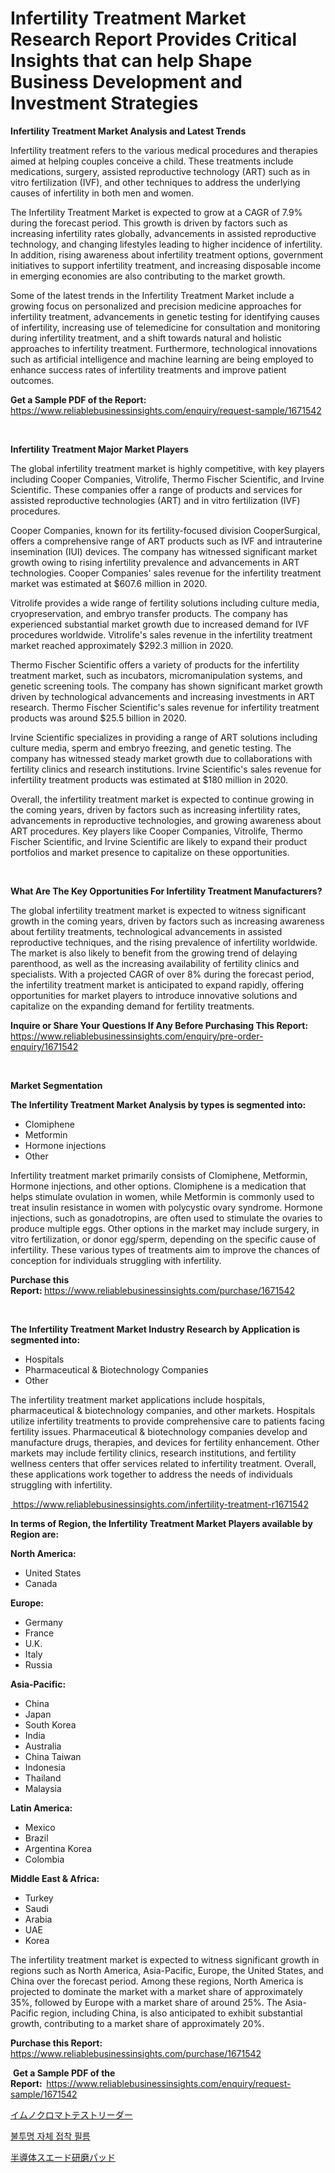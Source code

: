<p><h1>Infertility Treatment Market Research Report Provides Critical Insights that can help Shape Business Development and Investment Strategies</h1></p><p><strong>Infertility Treatment Market Analysis and Latest Trends</strong></p>
<p><p>Infertility treatment refers to the various medical procedures and therapies aimed at helping couples conceive a child. These treatments include medications, surgery, assisted reproductive technology (ART) such as in vitro fertilization (IVF), and other techniques to address the underlying causes of infertility in both men and women.</p><p>The Infertility Treatment Market is expected to grow at a CAGR of 7.9% during the forecast period. This growth is driven by factors such as increasing infertility rates globally, advancements in assisted reproductive technology, and changing lifestyles leading to higher incidence of infertility. In addition, rising awareness about infertility treatment options, government initiatives to support infertility treatment, and increasing disposable income in emerging economies are also contributing to the market growth.</p><p>Some of the latest trends in the Infertility Treatment Market include a growing focus on personalized and precision medicine approaches for infertility treatment, advancements in genetic testing for identifying causes of infertility, increasing use of telemedicine for consultation and monitoring during infertility treatment, and a shift towards natural and holistic approaches to infertility treatment. Furthermore, technological innovations such as artificial intelligence and machine learning are being employed to enhance success rates of infertility treatments and improve patient outcomes.</p></p>
<p><strong>Get a Sample PDF of the Report:&nbsp;</strong> <a href="https://www.reliablebusinessinsights.com/enquiry/request-sample/1671542">https://www.reliablebusinessinsights.com/enquiry/request-sample/1671542</a></p>
<p>&nbsp;</p>
<p><strong>Infertility Treatment Major Market Players</strong></p>
<p><p>The global infertility treatment market is highly competitive, with key players including Cooper Companies, Vitrolife, Thermo Fischer Scientific, and Irvine Scientific. These companies offer a range of products and services for assisted reproductive technologies (ART) and in vitro fertilization (IVF) procedures.</p><p>Cooper Companies, known for its fertility-focused division CooperSurgical, offers a comprehensive range of ART products such as IVF and intrauterine insemination (IUI) devices. The company has witnessed significant market growth owing to rising infertility prevalence and advancements in ART technologies. Cooper Companies' sales revenue for the infertility treatment market was estimated at $607.6 million in 2020.</p><p>Vitrolife provides a wide range of fertility solutions including culture media, cryopreservation, and embryo transfer products. The company has experienced substantial market growth due to increased demand for IVF procedures worldwide. Vitrolife's sales revenue in the infertility treatment market reached approximately $292.3 million in 2020.</p><p>Thermo Fischer Scientific offers a variety of products for the infertility treatment market, such as incubators, micromanipulation systems, and genetic screening tools. The company has shown significant market growth driven by technological advancements and increasing investments in ART research. Thermo Fischer Scientific's sales revenue for infertility treatment products was around $25.5 billion in 2020.</p><p>Irvine Scientific specializes in providing a range of ART solutions including culture media, sperm and embryo freezing, and genetic testing. The company has witnessed steady market growth due to collaborations with fertility clinics and research institutions. Irvine Scientific's sales revenue for infertility treatment products was estimated at $180 million in 2020.</p><p>Overall, the infertility treatment market is expected to continue growing in the coming years, driven by factors such as increasing infertility rates, advancements in reproductive technologies, and growing awareness about ART procedures. Key players like Cooper Companies, Vitrolife, Thermo Fischer Scientific, and Irvine Scientific are likely to expand their product portfolios and market presence to capitalize on these opportunities.</p></p>
<p>&nbsp;</p>
<p><strong>What Are The Key Opportunities For Infertility Treatment Manufacturers?</strong></p>
<p><p>The global infertility treatment market is expected to witness significant growth in the coming years, driven by factors such as increasing awareness about fertility treatments, technological advancements in assisted reproductive techniques, and the rising prevalence of infertility worldwide. The market is also likely to benefit from the growing trend of delaying parenthood, as well as the increasing availability of fertility clinics and specialists. With a projected CAGR of over 8% during the forecast period, the infertility treatment market is anticipated to expand rapidly, offering opportunities for market players to introduce innovative solutions and capitalize on the expanding demand for fertility treatments.</p></p>
<p><strong>Inquire or Share Your Questions If Any Before Purchasing This Report:</strong> <a href="https://www.reliablebusinessinsights.com/enquiry/pre-order-enquiry/1671542">https://www.reliablebusinessinsights.com/enquiry/pre-order-enquiry/1671542</a></p>
<p>&nbsp;</p>
<p><strong>Market Segmentation</strong></p>
<p><strong>The Infertility Treatment Market Analysis by types is segmented into:</strong></p>
<p><ul><li>Clomiphene</li><li>Metformin</li><li>Hormone injections</li><li>Other</li></ul></p>
<p><p>Infertility treatment market primarily consists of Clomiphene, Metformin, Hormone injections, and other options. Clomiphene is a medication that helps stimulate ovulation in women, while Metformin is commonly used to treat insulin resistance in women with polycystic ovary syndrome. Hormone injections, such as gonadotropins, are often used to stimulate the ovaries to produce multiple eggs. Other options in the market may include surgery, in vitro fertilization, or donor egg/sperm, depending on the specific cause of infertility. These various types of treatments aim to improve the chances of conception for individuals struggling with infertility.</p></p>
<p><strong>Purchase this Report:&nbsp;</strong><a href="https://www.reliablebusinessinsights.com/purchase/1671542">https://www.reliablebusinessinsights.com/purchase/1671542</a></p>
<p>&nbsp;</p>
<p><strong>The Infertility Treatment Market Industry Research by Application is segmented into:</strong></p>
<p><ul><li>Hospitals</li><li>Pharmaceutical & Biotechnology Companies</li><li>Other</li></ul></p>
<p><p>The infertility treatment market applications include hospitals, pharmaceutical & biotechnology companies, and other markets. Hospitals utilize infertility treatments to provide comprehensive care to patients facing fertility issues. Pharmaceutical & biotechnology companies develop and manufacture drugs, therapies, and devices for fertility enhancement. Other markets may include fertility clinics, research institutions, and fertility wellness centers that offer services related to infertility treatment. Overall, these applications work together to address the needs of individuals struggling with infertility.</p></p>
<p><a href="https://www.reliablebusinessinsights.com/infertility-treatment-r1671542">&nbsp;https://www.reliablebusinessinsights.com/infertility-treatment-r1671542</a></p>
<p><strong>In terms of Region, the Infertility Treatment Market Players available by Region are:</strong></p>
<p>
    <p> <strong> North America: </strong>
        <ul>
            <li>United States</li>
            <li>Canada</li>
        </ul>
        </p> 
    <p> <strong> Europe: </strong>
        <ul>
            <li>Germany</li>
            <li>France</li>
            <li>U.K.</li>
            <li>Italy</li>
            <li>Russia</li>
        </ul>
        </p> 
    <p> <strong> Asia-Pacific: </strong>
        <ul>
            <li>China</li>
            <li>Japan</li>
            <li>South Korea</li>
            <li>India</li>
            <li>Australia</li>
            <li>China Taiwan</li>
            <li>Indonesia</li>
            <li>Thailand</li>
            <li>Malaysia</li>
        </ul>
        </p> 
    <p> <strong> Latin America: </strong>
        <ul>
            <li>Mexico</li>
            <li>Brazil</li>
            <li>Argentina Korea</li>
            <li>Colombia</li>
        </ul>
        </p> 
    <p> <strong> Middle East & Africa: </strong>
        <ul>
            <li>Turkey</li>
            <li>Saudi</li>
            <li>Arabia</li>
            <li>UAE</li>
            <li>Korea</li>
        </ul>
    </p>
    </p>
<p><p>The infertility treatment market is expected to witness significant growth in regions such as North America, Asia-Pacific, Europe, the United States, and China over the forecast period. Among these regions, North America is projected to dominate the market with a market share of approximately 35%, followed by Europe with a market share of around 25%. The Asia-Pacific region, including China, is also anticipated to exhibit substantial growth, contributing to a market share of approximately 20%.</p></p>
<p><strong>Purchase this Report: </strong><a href="https://www.reliablebusinessinsights.com/purchase/1671542">https://www.reliablebusinessinsights.com/purchase/1671542</a></p>
<p>&nbsp;<strong>Get a Sample PDF of the Report:&nbsp;&nbsp;</strong><a href="https://www.reliablebusinessinsights.com/enquiry/request-sample/1671542">https://www.reliablebusinessinsights.com/enquiry/request-sample/1671542</a></p>
<p><strong></strong></p>
<p><p><a href="https://github.com/SantosDicki04/Market-Research-Report-List-1/blob/main/3039031106944.md">イムノクロマトテストリーダー</a></p><p><a href="https://github.com/Nicolasrown5/Market-Research-Report-List-1/blob/main/5037230100868.md">불투명 자체 접착 필름</a></p><p><a href="https://github.com/moulafa/Market-Research-Report-List-1/blob/main/3493848106943.md">半導体スエード研磨パッド</a></p></p>